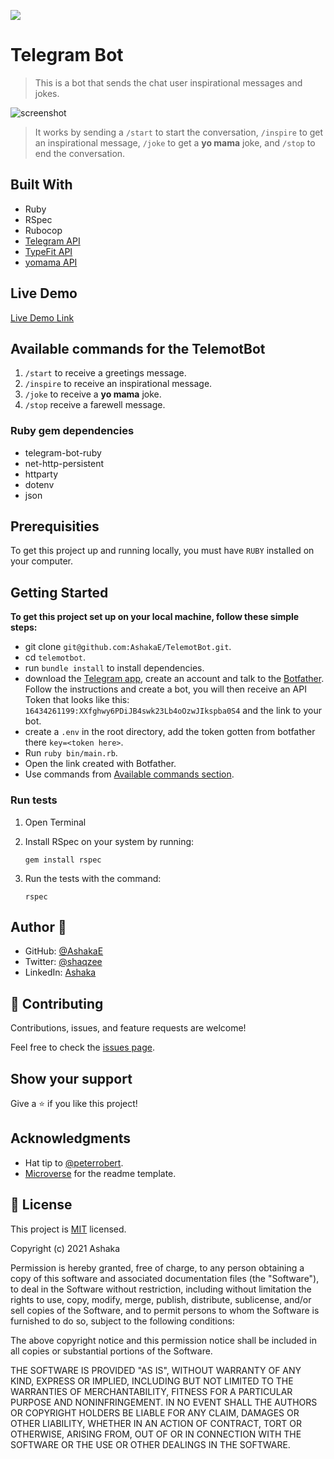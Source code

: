![](https://img.shields.io/badge/Microverse-blueviolet)

# Telegram Bot

> This is a bot that sends the chat user inspirational messages and jokes.

![screenshot](img/app_screenshot.gif)

> It works by sending a `/start` to start the conversation, `/inspire` to get an inspirational message, `/joke` to get a **yo mama** joke, and `/stop` to end the conversation.

## Built With

* Ruby
* RSpec
* Rubocop
* [Telegram API](https://core.telegram.org/api)
* [TypeFit API](https://type.fit/api/quotes)
* [yomama API](https://api.yomomma.info/)

## Live Demo

[Live Demo Link](https://telemot-bot.herokuapp.com/)


## Available commands for the TelemotBot

1. `/start` to receive a greetings message.
2. `/inspire` to receive an inspirational message.
3. `/joke` to receive a **yo mama** joke.
4. `/stop` receive a farewell message.

### Ruby gem dependencies
* telegram-bot-ruby
* net-http-persistent
* httparty
* dotenv
* json

## Prerequisities

To get this project up and running locally, you must have `RUBY` installed on your computer.

## Getting Started

**To get this project set up on your local machine, follow these simple steps:**

- git clone `git@github.com:AshakaE/TelemotBot.git`.
- cd `telemotbot`.
- run `bundle install` to install dependencies.
- download the [Telegram app](https://desktop.telegram.org/), create an account and talk to the [Botfather](https://t.me/botfather). Follow the instructions and create a bot, you will then receive an API Token that looks like this: `16434261199:XXfghwy6PDiJB4swk23Lb4oOzwJIkspba0S4` and the link to your bot.
- create a `.env` in the root directory, add the token gotten from botfather there `key=<token here>`.
- Run `ruby bin/main.rb`.
- Open the link created with Botfather.
- Use commands from [Available commands section](#available-commands-for-the-telemotbot).

### Run tests

1. Open Terminal

2. Install RSpec on your system by running:

    `gem install rspec`

3. Run the tests with the command:

    `rspec`

## Author 👤 

- GitHub: [@AshakaE](https://github.com/AshakaE)
- Twitter: [@shaqzee](https://twitter.com/shaqzee_)
- LinkedIn: [Ashaka](https://www.linkedin.com/in/ashaka-egerega-92a8b41b3/)

## 🤝 Contributing

Contributions, issues, and feature requests are welcome!

Feel free to check the [issues page](issues/).

## Show your support

Give a ⭐️ if you like this project!

## Acknowledgments

- Hat tip to [@peterrobert](https://github.com/peterrobert).
- [Microverse](https://www.microverse.org/) for the readme template.

## 📝 License

This project is [MIT](lic.url) licensed.

Copyright (c) 2021 Ashaka

Permission is hereby granted, free of charge, to any person obtaining a copy
of this software and associated documentation files (the "Software"), to deal
in the Software without restriction, including without limitation the rights
to use, copy, modify, merge, publish, distribute, sublicense, and/or sell
copies of the Software, and to permit persons to whom the Software is
furnished to do so, subject to the following conditions:

The above copyright notice and this permission notice shall be included in all
copies or substantial portions of the Software.

THE SOFTWARE IS PROVIDED "AS IS", WITHOUT WARRANTY OF ANY KIND, EXPRESS OR
IMPLIED, INCLUDING BUT NOT LIMITED TO THE WARRANTIES OF MERCHANTABILITY,
FITNESS FOR A PARTICULAR PURPOSE AND NONINFRINGEMENT. IN NO EVENT SHALL THE
AUTHORS OR COPYRIGHT HOLDERS BE LIABLE FOR ANY CLAIM, DAMAGES OR OTHER
LIABILITY, WHETHER IN AN ACTION OF CONTRACT, TORT OR OTHERWISE, ARISING FROM,
OUT OF OR IN CONNECTION WITH THE SOFTWARE OR THE USE OR OTHER DEALINGS IN THE
SOFTWARE.

